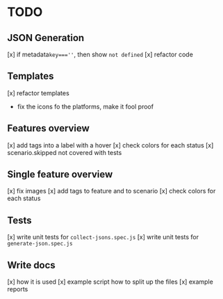 # TODO

## JSON Generation
[x] if metadata`key===''`, then show `not defined`
[x] refactor code

## Templates
[x] refactor templates
- fix the icons fo the platforms, make it fool proof

## Features overview
[x] add tags into a label with a hover
[x] check colors for each status
[x] scenario.skipped not covered with tests

## Single feature overview
[x] fix images
[x] add tags to feature and to scenario 
[x] check colors for each status

## Tests
[x] write unit tests for `collect-jsons.spec.js`
[x] write unit tests for `generate-json.spec.js`

## Write docs
[x] how it is used
[x] example script how to split up the files
[x] example reports